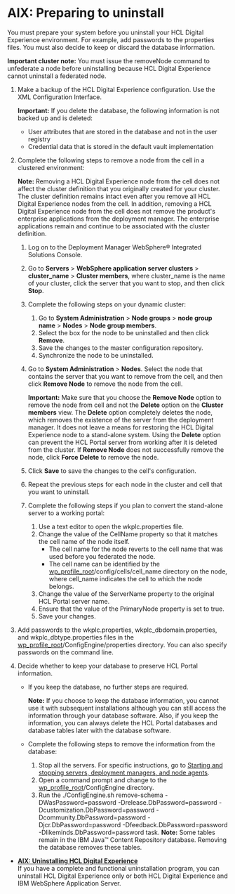 # AIX: Preparing to uninstall

You must prepare your system before you uninstall your HCL Digital Experience environment. For example, add passwords to the properties files. You must also decide to keep or discard the database information.

**Important cluster note:** You must issue the removeNode command to unfederate a node before uninstalling because HCL Digital Experience cannot uninstall a federated node.

1.  Make a backup of the HCL Digital Experience configuration. Use the XML Configuration Interface.

    **Important:** If you delete the database, the following information is not backed up and is deleted:

    -   User attributes that are stored in the database and not in the user registry
    -   Credential data that is stored in the default vault implementation
2.  Complete the following steps to remove a node from the cell in a clustered environment:

    **Note:** Removing a HCL Digital Experience node from the cell does not affect the cluster definition that you originally created for your cluster. The cluster definition remains intact even after you remove all HCL Digital Experience nodes from the cell. In addition, removing a HCL Digital Experience node from the cell does not remove the product's enterprise applications from the deployment manager. The enterprise applications remain and continue to be associated with the cluster definition.

    1.  Log on to the Deployment Manager WebSphere® Integrated Solutions Console.

    2.  Go to **Servers** \> **WebSphere application server clusters** \> **cluster\_name** \> **Cluster members**, where cluster\_name is the name of your cluster, click the server that you want to stop, and then click **Stop**.

    3.  Complete the following steps on your dynamic cluster:

        1.  Go to **System Administration** \> **Node groups** \> **node group name** \> **Nodes** \> **Node group members**.
        2.  Select the box for the node to be uninstalled and then click **Remove**.
        3.  Save the changes to the master configuration repository.
        4.  Synchronize the node to be uninstalled.
    4.  Go to **System Administration** \> **Nodes**. Select the node that contains the server that you want to remove from the cell, and then click **Remove Node** to remove the node from the cell.

        **Important:** Make sure that you choose the **Remove Node** option to remove the node from cell and not the **Delete** option on the **Cluster members** view. The **Delete** option completely deletes the node, which removes the existence of the server from the deployment manager. It does not leave a means for restoring the HCL Digital Experience node to a stand-alone system. Using the **Delete** option can prevent the HCL Portal server from working after it is deleted from the cluster. If **Remove Node** does not successfully remove the node, click **Force Delete** to remove the node.

    5.  Click **Save** to save the changes to the cell's configuration.

    6.  Repeat the previous steps for each node in the cluster and cell that you want to uninstall.

    7.  Complete the following steps if you plan to convert the stand-alone server to a working portal:

        1.  Use a text editor to open the wkplc.properties file.
        2.  Change the value of the CellName property so that it matches the cell name of the node itself.
            -   The cell name for the node reverts to the cell name that was used before you federated the node.
            -   The cell name can be identified by the [wp\_profile\_root](../reference/wpsdirstr.md#wp_profile_root)/config/cells/cell\_name directory on the node, where cell\_name indicates the cell to which the node belongs.
        3.  Change the value of the ServerName property to the original HCL Portal server name.
        4.  Ensure that the value of the PrimaryNode property is set to true.
        5.  Save your changes.
3.  Add passwords to the wkplc.properties, wkplc\_dbdomain.properties, and wkplc\_dbtype.properties files in the [wp\_profile\_root](../reference/wpsdirstr.md#wp_profile_root)/ConfigEngine/properties directory. You can also specify passwords on the command line.

4.  Decide whether to keep your database to preserve HCL Portal information.

    -   If you keep the database, no further steps are required.

        **Note:** If you choose to keep the database information, you cannot use it with subsequent installations although you can still access the information through your database software. Also, if you keep the information, you can always delete the HCL Portal databases and database tables later with the database software.

    -   Complete the following steps to remove the information from the database:

        1.  Stop all the servers. For specific instructions, go to [Starting and stopping servers, deployment managers, and node agents](../admin-system/stopstart.md).
        2.  Open a command prompt and change to the [wp\_profile\_root](../reference/wpsdirstr.md#wp_profile_root)/ConfigEngine directory.
        3.  Run the ./ConfigEngine.sh remove-schema -DWasPassword=password -Drelease.DbPassword=password -Dcustomization.DbPassword=password -Dcommunity.DbPassword=password -Djcr.DbPassword=password -Dfeedback.DbPassword=password -Dlikeminds.DbPassword=password task.
        **Note:** Some tables remain in the IBM Java™ Content Repository database. Removing the database removes these tables.


-   **[AIX: Uninstalling HCL Digital Experience](../install/uninst_portal-AIX.md)**  
If you have a complete and functional uninstallation program, you can uninstall HCL Digital Experience only or both HCL Digital Experience and IBM WebSphere Application Server.



